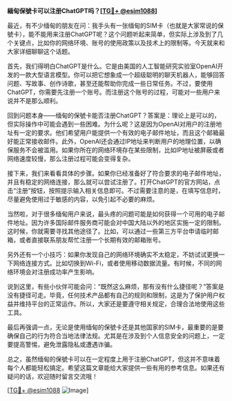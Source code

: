 **緬甸保號卡可以注册ChatGPT吗？[[TG💪+ @esim1088](https://t.me/s/esim1088)]**

最近，有不少缅甸的朋友在问：我手头有一张缅甸的SIM卡（也就是大家常说的保號卡），能不能用来注册ChatGPT呢？这个问题听起来简单，但实际上涉及到了几个关键点，比如你的网络环境、账号的使用政策以及技术上的限制等。今天就来和大家详细聊聊这个话题。

首先，我们得明白ChatGPT是什么。它是由美国的人工智能研究实验室OpenAI开发的一款大型语言模型。你可以把它想象成一个超级聪明的聊天机器人，能够回答问题、写故事、创作诗歌，甚至还能帮助你完成一些日常任务。不过，要使用ChatGPT，你需要先注册一个账号。而注册这个账号的过程，可能对一些用户来说并不是那么顺利。

回到问题本身——缅甸的保號卡能否注册ChatGPT？答案是：理论上是可以的，但实际操作中可能会遇到一些困难。为什么呢？这是因为OpenAI对用户的注册地址有一定的要求。他们希望用户能提供一个有效的电子邮件地址，而且这个邮箱最好能正常接收邮件。此外，OpenAI还会通过IP地址来判断用户的地理位置，以确保服务不会被滥用。如果你所在的网络环境存在某些限制，比如IP地址被屏蔽或者网络速度较慢，那么注册过程可能会变得复杂。

接下来，我们来看看具体的步骤。如果你已经准备好了符合要求的电子邮件地址，并且有稳定的网络连接，那么就可以尝试注册了。打开ChatGPT的官方网站，点击“注册”按钮，按照提示输入相关信息即可。不过需要注意的是，在填写信息时，尽量避免使用过于敏感的内容，以免引起不必要的麻烦。

当然啦，对于很多缅甸用户来说，最头疼的问题可能是如何获得一个可用的电子邮件地址。因为许多国际邮件服务商可能会对中国大陆以外的地区实施一定的限制。这时候，你就需要寻找其他途径了。比如，可以通过一些第三方平台申请临时邮箱，或者直接联系朋友帮忙注册一个长期有效的邮箱账号。

另外还有一个小技巧：如果你发现自己的网络环境确实不太稳定，不妨试试更换一下网络连接方式。比如切换到Wi-Fi，或者使用移动数据流量。有时候，不同的网络环境会对注册成功率产生影响。

说到这里，有些小伙伴可能会问：“既然这么麻烦，那有没有什么捷径呢？”答案是没有捷径可走。毕竟，任何技术产品都有自己的规则和限制，这是为了保护用户权益并维持平台的正常运作。所以，大家还是要遵守相关规定，合理合法地使用这些工具。

最后再强调一点，无论是使用缅甸的保號卡还是其他国家的SIM卡，最重要的是要确保自己的行为符合当地法律法规。尤其是在涉及到个人信息安全的问题上，一定要提高警惕，避免泄露隐私或遭遇诈骗。

总之，虽然缅甸的保號卡可以在一定程度上用于注册ChatGPT，但这并不意味着每个人都能轻松搞定。希望这篇文章能给大家提供一些有用的参考信息。如果还有疑问的话，欢迎随时留言交流哦！

[[TG💪+ @esim1088](https://t.me/s/esim1088) ![Image](https://i.postimg.cc/4NQfJmqS/Snipaste-2025-05-13-00-14-12.png)]